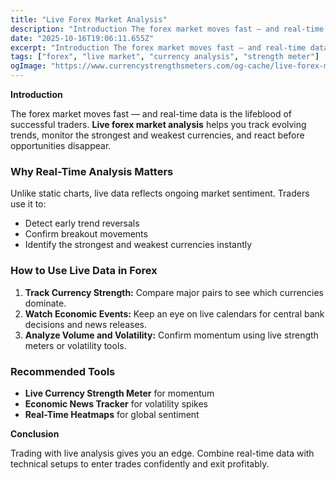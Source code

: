 ```yaml
---
title: "Live Forex Market Analysis"
description: "Introduction The forex market moves fast — and real-time data is the lifeblood of successful traders..."
date: "2025-10-16T19:06:11.655Z"
excerpt: "Introduction The forex market moves fast — and real-time data is the lifeblood of successful traders. Live forex market analysis helps you track evolving trends, monitor the strongest and weakest currencies, and react before opportunities disappear. Why Real-Time Analysis Matters Unlike static charts, live data reflects ongoing market sentiment. Traders..."
tags: ["forex", "live market", "currency analysis", "strength meter"]
ogImage: "https://www.currencystrengthsmeters.com/og-cache/live-forex-market-analysis.jpg"
---
```

**Introduction**

The forex market moves fast — and real-time data is the lifeblood of successful traders. **Live forex market analysis** helps you track evolving trends, monitor the strongest and weakest currencies, and react before opportunities disappear.

### Why Real-Time Analysis Matters

Unlike static charts, live data reflects ongoing market sentiment. Traders use it to:

- Detect early trend reversals  
- Confirm breakout movements  
- Identify the strongest and weakest currencies instantly  

### How to Use Live Data in Forex

1. **Track Currency Strength:** Compare major pairs to see which currencies dominate.  
2. **Watch Economic Events:** Keep an eye on live calendars for central bank decisions and news releases.  
3. **Analyze Volume and Volatility:** Confirm momentum using live strength meters or volatility tools.

### Recommended Tools

- **Live Currency Strength Meter** for momentum  
- **Economic News Tracker** for volatility spikes  
- **Real-Time Heatmaps** for global sentiment  

**Conclusion**

Trading with live analysis gives you an edge. Combine real-time data with technical setups to enter trades confidently and exit profitably.
